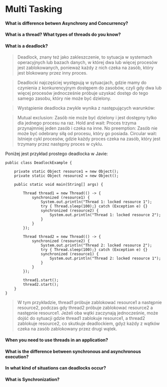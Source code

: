 # Multi Tasking

#### What is difference betwen Asynchrony and Concurrency?
#### What is a thread? What types of threads do you know?
#### What is a deadlock?

>Deadlock, znany też jako zakleszczenie, to sytuacja w systemach operacyjnych lub bazach danych, w której dwa lub więcej procesów jest zablokowanych, ponieważ każdy z nich czeka na zasób, który jest blokowany przez inny proces.

>Deadlocki najczęściej występują w sytuacjach, gdzie mamy do czynienia z konkurencyjnym dostępem do zasobów, czyli gdy dwa lub więcej procesów jednocześnie próbuje uzyskać dostęp do tego samego zasobu, który nie może być dzielony.

>Wystąpienie deadlocka zwykle wynika z następujących warunków:

>Mutual exclusion: Zasób nie może być dzielony i jest dostępny tylko dla jednego procesu na raz.
Hold and wait: Proces trzyma przynajmniej jeden zasób i czeka na inne.
No preemption: Zasób nie może być odebrany siłą od procesu, który go posiada.
Circular wait: Istnieje cykl procesów, gdzie każdy proces czeka na zasób, który jest trzymany przez następny proces w cyklu.

Poniżej jest przykład prostego deadlocka w Javie:

    public class DeadlockExample {

        private static Object resource1 = new Object();
        private static Object resource2 = new Object();
    
        public static void main(String[] args) {
    
            Thread thread1 = new Thread(() -> {
                synchronized (resource1) {
                    System.out.println("Thread 1: locked resource 1");
                    try { Thread.sleep(100);} catch (Exception e) {}
                    synchronized (resource2) {
                        System.out.println("Thread 1: locked resource 2");
                    }
                }
            });
    
            Thread thread2 = new Thread(() -> {
                synchronized (resource2) {
                    System.out.println("Thread 2: locked resource 2");
                    try { Thread.sleep(100);} catch (Exception e) {}
                    synchronized (resource1) {
                        System.out.println("Thread 2: locked resource 1");
                    }
                }
            });
    
            thread1.start();
            thread2.start();
        }
    }

>W tym przykładzie, thread1 próbuje zablokować resource1 a następnie resource2, podczas gdy thread2 próbuje zablokować resource2 a następnie resource1. Jeżeli oba wątki zaczynają jednocześnie, może dojść do sytuacji gdzie thread1 zablokuje resource1, a thread2 zablokuje resource2, co skutkuje deadlockiem, gdyż każdy z wątków czeka na zasób zablokowany przez drugi wątek.

#### When you need to use threads in an application?
#### What is the difference between synchronous and asynchronous execution?
#### In what kind of situations can deadlocks occur?
#### What is Synchronization?